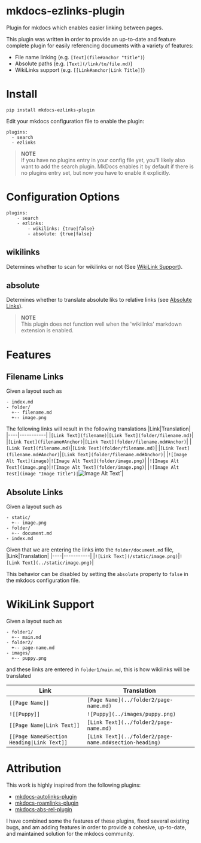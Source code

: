 # mkdocs-ezlinks-plugin
Plugin for mkdocs which enables easier linking between pages.

This plugin was written in order to provide an up-to-date and
feature complete plugin for easily referencing documents
with a variety of features:
* File name linking (e.g. `[Text](file#anchor "title")`)
* Absolute paths (e.g. `[Text](/link/to/file.md)`)
* WikiLinks support (e.g. `[[Link#anchor|Link Title]]`)

# Install
```
pip install mkdocs-ezlinks-plugin
```

Edit your mkdocs configuration file to enable the plugin:
```
plugins:
  - search
  - ezlinks
```
> **NOTE**  
>   If you have no plugins entry in your config file yet, you'll likely also want to add the search plugin. MkDocs enables it by default if there is no plugins entry set, but now you have to enable it explicitly.

# Configuration Options
```
plugins:
    - search
    - ezlinks:
        - wikilinks: {true|false}
        - absolute: {true|false}
```
## wikilinks
Determines whether to scan for wikilinks or not (See [WikiLink Support](#wikilink-support)).

## absolute
Determines whether to translate absolute liks to relative links (see [Absolute Links](#absolute-links)).
> **NOTE**  
>  This plugin does not function well when the 'wikilinks' markdown extension is enabled. 

# Features
## Filename Links
Given a layout such as
```
- index.md
- folder/
  +-- filename.md
  +-- image.png
```

The following links will result in the following translations
|Link|Translation|
|----|-----------|
|`[Link Text](filename)`|`[Link Text](folder/filename.md)`|
|`[Link Text](filename#Anchor)`|`[Link Text](folder/filename.md#Anchor)`|
|`[Link Text](filename.md)`|`[Link Text](folder/filename.md)`|
|`[Link Text](filename.md#Anchor)`|`[Link Text](folder/filename.md#Anchor)`|
|`![Image Alt Text](image)`|`![Image Alt Text](folder/image.png)`|
|`![Image Alt Text](image.png)`|`![Image Alt Text](folder/image.png)`|
|`![Image Alt Test](image "Image Title")|`![Image Alt Text](folder/image.png "Image Title")`|


## Absolute Links
Given a layout such as
```
- static/
  +-- image.png
- folder/
  +-- document.md
- index.md
```
Given that we are entering the links into the `folder/document.md` file,
|Link|Translation|
|----|-----------|
|`![Link Text](/static/image.png)`|`![Link Text](../static/image.png)`|

This behavior can be disabled by setting the `absolute` property to `false` in the mkdocs configuration file.

# WikiLink Support
Given a layout such as
```
- folder1/
  +-- main.md
- folder2/
  +-- page-name.md
- images/
  +-- puppy.png
```
and these links are entered in `folder1/main.md`, this is how wikilinks will be translated

|Link|Translation|
|----|-----------|
|`[[Page Name]]`|`[Page Name](../folder2/page-name.md)`|
|`![[Puppy]]`|`![Puppy](../images/puppy.png)`|`[[Page Name#Section Heading]]`|`[Page Name](../relative/path/to/page-name.md#section-heading)`|
|`[[Page Name\|Link Text]]`|`[Link Text](../folder2/page-name.md)`|
|`[[Page Name#Section Heading\|Link Text]]`|`[Link Text](../folder2/page-name.md#section-heading)`|


# Attribution
This work is highly inspired from the following plugins:
  - [mkdocs-autolinks-plugin](https://github.com/midnightprioriem/mkdocs-autolinks-plugin/)
  - [mkdocs-roamlinks-plugin](https://github.com/Jackiexiao/mkdocs-roamlinks-plugin)
  - [mkdocs-abs-rel-plugin](https://github.com/sander76/mkdocs-abs-rel-plugin)

  I have combined some the features of these plugins, fixed several existing bugs, and am adding features in order to
  provide a cohesive, up-to-date, and maintained solution for the mkdocs community.
